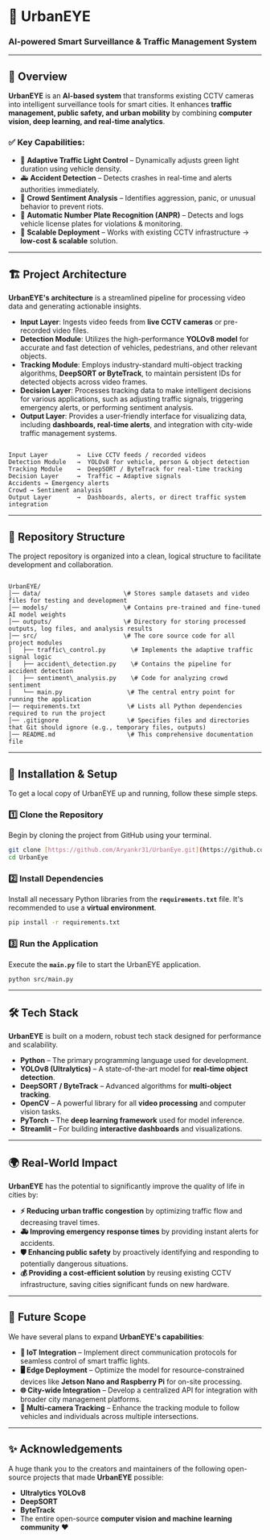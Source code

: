# 🌆 UrbanEYE
### **AI-powered Smart Surveillance & Traffic Management System**

---

## 📖 **Overview**
**UrbanEYE** is an **AI-based system** that transforms existing CCTV cameras into intelligent surveillance tools for smart cities. It enhances **traffic management, public safety, and urban mobility** by combining **computer vision, deep learning, and real-time analytics**.

### ✅ **Key Capabilities:**
- 🚦 **Adaptive Traffic Light Control** – Dynamically adjusts green light duration using vehicle density.
- 🚑 **Accident Detection** – Detects crashes in real-time and alerts authorities immediately.
- 👥 **Crowd Sentiment Analysis** – Identifies aggression, panic, or unusual behavior to prevent riots.
- 🔎 **Automatic Number Plate Recognition (ANPR)** – Detects and logs vehicle license plates for violations & monitoring.
- 📡 **Scalable Deployment** – Works with existing CCTV infrastructure → **low-cost & scalable** solution.

---

## 🏗️ **Project Architecture**

**UrbanEYE's architecture** is a streamlined pipeline for processing video data and generating actionable insights.

- **Input Layer**: Ingests video feeds from **live CCTV cameras** or pre-recorded video files.
- **Detection Module**: Utilizes the high-performance **YOLOv8 model** for accurate and fast detection of vehicles, pedestrians, and other relevant objects.
- **Tracking Module**: Employs industry-standard multi-object tracking algorithms, **DeepSORT or ByteTrack**, to maintain persistent IDs for detected objects across video frames.
- **Decision Layer**: Processes tracking data to make intelligent decisions for various applications, such as adjusting traffic signals, triggering emergency alerts, or performing sentiment analysis.
- **Output Layer**: Provides a user-friendly interface for visualizing data, including **dashboards, real-time alerts**, and integration with city-wide traffic management systems.

```

Input Layer        →  Live CCTV feeds / recorded videos
Detection Module   →  YOLOv8 for vehicle, person & object detection
Tracking Module    →  DeepSORT / ByteTrack for real-time tracking
Decision Layer     →  Traffic → Adaptive signals
Accidents → Emergency alerts
Crowd → Sentiment analysis
Output Layer       →  Dashboards, alerts, or direct traffic system integration

```

---

## 📂 **Repository Structure**

The project repository is organized into a clean, logical structure to facilitate development and collaboration.

```

UrbanEYE/
│── data/                       \# Stores sample datasets and video files for testing and development
│── models/                     \# Contains pre-trained and fine-tuned AI model weights
│── outputs/                    \# Directory for storing processed outputs, log files, and analysis results
│── src/                        \# The core source code for all project modules
│   ├── traffic\_control.py       \# Implements the adaptive traffic signal logic
│   ├── accident\_detection.py    \# Contains the pipeline for accident detection
│   ├── sentiment\_analysis.py    \# Code for analyzing crowd sentiment
│   └── main.py                  \# The central entry point for running the application
│── requirements.txt             \# Lists all Python dependencies required to run the project
│── .gitignore                   \# Specifies files and directories that Git should ignore (e.g., temporary files, outputs)
│── README.md                    \# This comprehensive documentation file

````

---

## 🚀 **Installation & Setup**

To get a local copy of UrbanEYE up and running, follow these simple steps.

### **1️⃣ Clone the Repository**
Begin by cloning the project from GitHub using your terminal.

```bash
git clone [https://github.com/Aryankr31/UrbanEye.git](https://github.com/Aryankr31/UrbanEye.git)
cd UrbanEye
````

### **2️⃣ Install Dependencies**

Install all necessary Python libraries from the **`requirements.txt`** file. It's recommended to use a **virtual environment**.

```bash
pip install -r requirements.txt
```

### **3️⃣ Run the Application**

Execute the **`main.py`** file to start the UrbanEYE application.

```bash
python src/main.py
```

-----

## 🛠️ **Tech Stack**

**UrbanEYE** is built on a modern, robust tech stack designed for performance and scalability.

  - **Python** – The primary programming language used for development.
  - **YOLOv8 (Ultralytics)** – A state-of-the-art model for **real-time object detection**.
  - **DeepSORT / ByteTrack** – Advanced algorithms for **multi-object tracking**.
  - **OpenCV** – A powerful library for all **video processing** and computer vision tasks.
  - **PyTorch** – The **deep learning framework** used for model inference.
  - **Streamlit** – For building **interactive dashboards** and visualizations.

-----

## 🌍 **Real-World Impact**

**UrbanEYE** has the potential to significantly improve the quality of life in cities by:

  - **⚡ Reducing urban traffic congestion** by optimizing traffic flow and decreasing travel times.
  - **🚑 Improving emergency response times** by providing instant alerts for accidents.
  - **🛡️ Enhancing public safety** by proactively identifying and responding to potentially dangerous situations.
  - **💰 Providing a cost-efficient solution** by reusing existing CCTV infrastructure, saving cities significant funds on new hardware.

-----

## 📌 **Future Scope**

We have several plans to expand **UrbanEYE's capabilities**:

  - **🔗 IoT Integration** – Implement direct communication protocols for seamless control of smart traffic lights.
  - **🖥️ Edge Deployment** – Optimize the model for resource-constrained devices like **Jetson Nano and Raspberry Pi** for on-site processing.
  - **🌐 City-wide Integration** – Develop a centralized API for integration with broader city management platforms.
  - **🎥 Multi-camera Tracking** – Enhance the tracking module to follow vehicles and individuals across multiple intersections.

-----

## ✨ **Acknowledgements**

A huge thank you to the creators and maintainers of the following open-source projects that made **UrbanEYE** possible:

  - **Ultralytics YOLOv8**
  - **DeepSORT**
  - **ByteTrack**
  - The entire open-source **computer vision and machine learning community** ❤️



```
```
